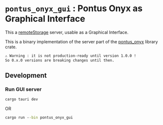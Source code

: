 # `pontus_onyx_gui` : Pontus Onyx as Graphical Interface

This a [remoteStorage](https://remotestorage.io/) server, usable as a Graphical Interface.

This is a binary implementation of the server part of the [pontus_onyx](https://crates.io/crates/pontus_onyx) library crate.

```txt
⚠ Warning : it is not production-ready until version 1.0.0 !
So 0.x.0 versions are breaking changes until then.
```

## Development

### Run GUI server

```cmd
cargo tauri dev
```

OR

```cmd
cargo run --bin pontus_onyx_gui
```
